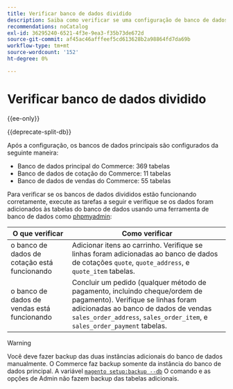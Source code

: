 ```yaml
---
title: Verificar banco de dados dividido
description: Saiba como verificar se uma configuração de banco de dados dividido do Commerce está funcionando corretamente.
recommendations: noCatalog
exl-id: 36295240-6521-4f3e-9ea3-f35b73de672d
source-git-commit: af45ac46afffeef5cd613628b2a98864fd7da69b
workflow-type: tm+mt
source-wordcount: '152'
ht-degree: 0%

---
```


# Verificar banco de dados dividido

{{ee-only}}

{{deprecate-split-db}}

Após a configuração, os bancos de dados principais são configurados da seguinte maneira:

- Banco de dados principal do Commerce: 369 tabelas
- Banco de dados de cotação do Commerce: 11 tabelas
- Banco de dados de vendas do Commerce: 55 tabelas

Para verificar se os bancos de dados divididos estão funcionando corretamente, execute as tarefas a seguir e verifique se os dados foram adicionados às tabelas do banco de dados usando uma ferramenta de banco de dados como [phpmyadmin](../../installation/prerequisites/optional-software.md#phpmyadmin):

| O que verificar | Como verificar |
| -------------- | ------------- |
| o banco de dados de cotação está funcionando | Adicionar itens ao carrinho. Verifique se linhas foram adicionadas ao banco de dados de cotações `quote`, `quote_address`, e `quote_item` tabelas. |
| o banco de dados de vendas está funcionando | Concluir um pedido (qualquer método de pagamento, incluindo cheque/ordem de pagamento). Verifique se linhas foram adicionadas ao banco de dados de vendas `sales_order_address`, `sales_order_item`, e `sales_order_payment` tabelas. |

>[!WARNING]
>
>Você deve fazer backup das duas instâncias adicionais do banco de dados manualmente. O Commerce faz backup somente da instância do banco de dados principal. A variável [`magento setup:backup --db`](../../installation/tutorials/backup.md) O comando e as opções de Admin não fazem backup das tabelas adicionais.
